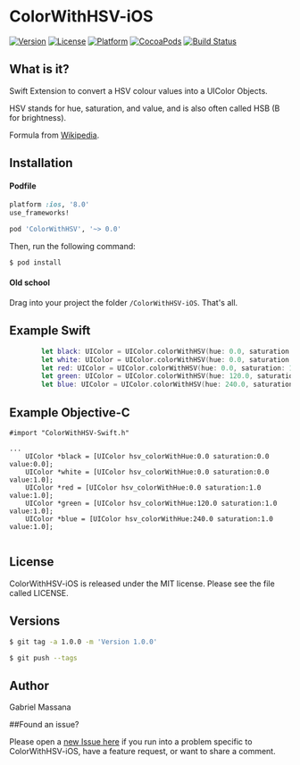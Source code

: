 # ColorWithHSV-iOS

[![Version](https://img.shields.io/cocoapods/v/ColorWithHSV.svg?style=flat-square)](http://cocoapods.org/pods/ColorWithHSV)
[![License](https://img.shields.io/cocoapods/l/ColorWithHSV.svg?style=flat-square)](http://cocoapods.org/pods/ColorWithHSV)
[![Platform](https://img.shields.io/cocoapods/p/ColorWithHSV.svg?style=flat-square)](http://cocoapods.org/pods/ColorWithHSV)
[![CocoaPods](https://img.shields.io/cocoapods/metrics/doc-percent/ColorWithHSV.svg?style=flat-square)](http://cocoapods.org/pods/ColorWithHSV)
[![Build Status](https://img.shields.io/travis/GabrielMassana/ColorWithHSV-iOS/master.svg?style=flat-square)](https://travis-ci.org/GabrielMassana/ColorWithHSV-iOS)

##   What is it?

Swift Extension to convert a HSV colour values into a UIColor Objects.

HSV stands for hue, saturation, and value, and is also often called HSB (B for brightness). 

Formula from [Wikipedia](https://en.wikipedia.org/wiki/HSL_and_HSV#From_HSV).

## Installation

#### Podfile

```ruby
platform :ios, '8.0'
use_frameworks!

pod 'ColorWithHSV', '~> 0.0'
```

Then, run the following command:

```bash
$ pod install
```

#### Old school

Drag into your project the folder `/ColorWithHSV-iOS`. That's all.

## Example Swift

```swift
        let black: UIColor = UIColor.colorWithHSV(hue: 0.0, saturation: 0.0, value: 0.0)
        let white: UIColor = UIColor.colorWithHSV(hue: 0.0, saturation: 0.0, value: 1.0)
        let red: UIColor = UIColor.colorWithHSV(hue: 0.0, saturation: 1.0, value: 1.0)
        let green: UIColor = UIColor.colorWithHSV(hue: 120.0, saturation: 1.0, value: 1.0)
        let blue: UIColor = UIColor.colorWithHSV(hue: 240.0, saturation: 1.0, value: 1.0)
```
## Example Objective-C

```objc
#import "ColorWithHSV-Swift.h"

...
    UIColor *black = [UIColor hsv_colorWithHue:0.0 saturation:0.0 value:0.0];
    UIColor *white = [UIColor hsv_colorWithHue:0.0 saturation:0.0 value:1.0];
    UIColor *red = [UIColor hsv_colorWithHue:0.0 saturation:1.0 value:1.0];
    UIColor *green = [UIColor hsv_colorWithHue:120.0 saturation:1.0 value:1.0];
    UIColor *blue = [UIColor hsv_colorWithHue:240.0 saturation:1.0 value:1.0];
    
```
## License

ColorWithHSV-iOS is released under the MIT license. Please see the file called LICENSE.

## Versions

```bash
$ git tag -a 1.0.0 -m 'Version 1.0.0'

$ git push --tags
```

## Author

Gabriel Massana

##Found an issue?

Please open a [new Issue here](https://github.com/GabrielMassana/ColorWithHSV-iOS/issues/new) if you run into a problem specific to ColorWithHSV-iOS, have a feature request, or want to share a comment.
